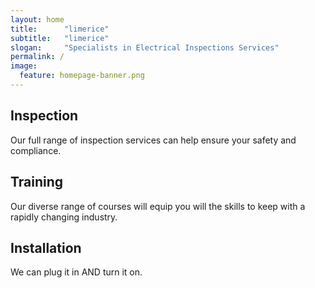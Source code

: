 ```yaml
---
layout: home
title:		"limerice"
subtitle:	"limerice"
slogan:		"Specialists in Electrical Inspections Services"
permalink: /
image:
  feature: homepage-banner.png
---
```


<div class="tiles">

<div class="tile">
  <h2 class="post-title">Inspection</h2>
  <p class="post-excerpt">Our full range of inspection services can help ensure your safety and compliance.</p>
</div><!-- /.tile -->

<div class="tile">
  <h2 class="post-title">Training</h2>
  <p class="post-excerpt">Our diverse range of courses will equip you will the skills to keep with a rapidly changing industry. </p>
</div><!-- /.tile -->

<div class="tile">
  <h2 class="post-title">Installation</h2>
  <p class="post-excerpt">We can plug it in AND turn it on.</p>
</div><!-- /.tile -->

</div><!-- /.tiles -->
